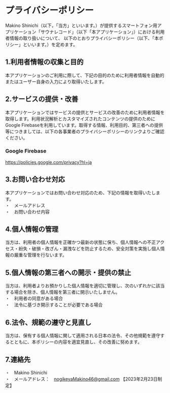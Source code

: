 # プライバシーポリシー
Makino Shinichi（以下，「当方」といいます。）が提供するスマートフォン用アプリケーション「サウナレコード」（以下「本アプリケーション」）における利用者情報の取り扱いについて、 以下のとおりプライバシーポリシー（以下、「本ポリシー」といいます。）を定めます。
## 1.利用者情報の収集と目的
本アプリケーションのご利用に際して、下記の目的のために利用者情報を自動的またはユーザー自身の入力により取得いたします。<br>
## 2.サービスの提供・改善
本アプリケーションではサービスの提供とサービスの改善のために利用者情報を取得します。利用状況解析とカスタマイズされたコンテンツの提供のためにGoogle Firebaseを利用しています。取得する情報、利用目的、第三者への提供等につきましては、以下の各事業者のプライバシーポリシーのリンクよりご確認ください。
### Google Firebase
https://policies.google.com/privacy?hl=ja
## 3.お問い合わせ対応
本アプリケーションではお問い合わせ対応のため、下記の情報を取得いたします。<br>
・　メールアドレス<br>
・　お問い合わせ内容<br>
## 4.個人情報の管理
当方は、利用者の個人情報を正確かつ最新の状態に保ち、個人情報への不正アクセス・紛失・破損・改ざん・漏洩などを防止するため、安全対策を実施し個人情報の厳重な管理を行ないます。
## 5.個人情報の第三者への開示・提供の禁止
当方は、利用者よりお預かりした個人情報を適切に管理し、次のいずれかに該当する場合を除き、個人情報を第三者に開示いたしません。<br>
・　利用者の同意がある場合<br>
・　法令に基づき開示することが必要である場合
## 6.法令、規範の遵守と見直し
当方は、保有する個人情報に関して適用される日本の法令、その他規範を遵守するとともに、本ポリシーの内容を適宜見直し、その改善に努めます。
## 7.連絡先
・　Makino Shinichi<br>
・　メールアドレス：　nogikeyaMakino46@gmail.com
【2023年2月23日制定】

